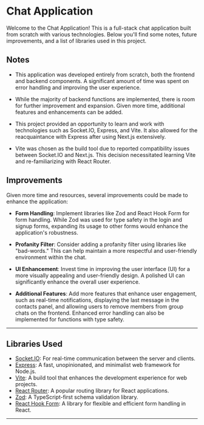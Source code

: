 # Chat Application

Welcome to the Chat Application! This is a full-stack chat application built from scratch with various technologies. Below you'll find some notes, future improvements, and a list of libraries used in this project.

## Notes

- This application was developed entirely from scratch, both the frontend and backend components. A significant amount of time was spent on error handling and improving the user experience.

- While the majority of backend functions are implemented, there is room for further improvement and expansion. Given more time, additional features and enhancements can be added.

- This project provided an opportunity to learn and work with technologies such as Socket.IO, Express, and Vite. It also allowed for the reacquaintance with Express after using Next.js extensively.

- Vite was chosen as the build tool due to reported compatibility issues between Socket.IO and Next.js. This decision necessitated learning Vite and re-familiarizing with React Router.

## Improvements

Given more time and resources, several improvements could be made to enhance the application:

- **Form Handling**: Implement libraries like Zod and React Hook Form for form handling. While Zod was used for type safety in the login and signup forms, expanding its usage to other forms would enhance the application's robustness.

- **Profanity Filter**: Consider adding a profanity filter using libraries like "bad-words." This can help maintain a more respectful and user-friendly environment within the chat.

- **UI Enhancement**: Invest time in improving the user interface (UI) for a more visually appealing and user-friendly design. A polished UI can significantly enhance the overall user experience.

- **Additional Features**: Add more features that enhance user engagement, such as real-time notifications, displaying the last message in the contacts panel, and allowing users to remove members from group chats on the frontend. Enhanced error handling can also be implemented for functions with type safety.

---

## Libraries Used

- [Socket.IO](https://socket.io/): For real-time communication between the server and clients.
- [Express](https://expressjs.com/): A fast, unopinionated, and minimalist web framework for Node.js.
- [Vite](https://vitejs.dev/): A build tool that enhances the development experience for web projects.
- [React Router](https://reactrouter.com/): A popular routing library for React applications.
- [Zod](https://github.com/colinhacks/zod): A TypeScript-first schema validation library.
- [React Hook Form](https://react-hook-form.com/): A library for flexible and efficient form handling in React.

---
